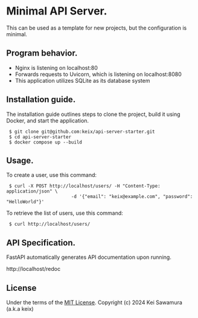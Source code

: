 # Minimal API Server.

This can be used as a template for new projects, but the configuration is minimal.

## Program behavior.

- Nginx is listening on localhost:80
- Forwards requests to Uvicorn, which is listening on localhost:8080
- This application utilizes SQLite as its database system

## Installation guide.

The installation guide outlines steps to clone the project, build it using Docker, and start the application.

```
 $ git clone git@github.com:keix/api-server-starter.git
 $ cd api-server-starter
 $ docker compose up --build
```

## Usage.

To create a user, use this command:

```
 $ curl -X POST http://localhost/users/ -H "Content-Type: application/json" \
                        -d '{"email": "keix@example.com", "password": "HelloWorld"}'
```

To retrieve the list of users, use this command:

```
 $ curl http://localhost/users/
```

## API Specification.

FastAPI automatically generates API documentation upon running.

http://localhost/redoc


## License

Under the terms of the [MIT License](https://opensource.org/license/MIT/). Copyright (c) 2024 Kei Sawamura (a.k.a keix)

